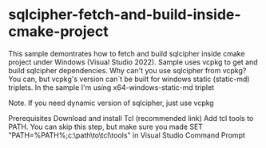 # sqlcipher-fetch-and-build-inside-cmake-project

This sample demontrates how to fetch and build sqlcipher inside cmake project under Windows (Visual Studio 2022).
Sample uses vcpkg to get and build sqlcipher dependencies. Why can't you use sqlcipher from vcpkg? You can, but vcpkg's version can`t be built for windows static (static-md) triplets.
In the sample I'm using x64-windows-static-md triplet

Note. If you need dynamic version of sqlcipher, just use vcpkg

Prerequisites
Download and install Tcl (recommended link)
Add tcl tools to PATH. You can skip this step, but make sure you made SET "PATH=%PATH%;c:\path\to\tcl\tools" in Visual Studio Command Prompt
